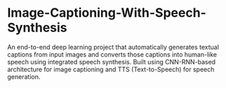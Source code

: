# Image-Captioning-With-Speech-Synthesis
An end-to-end deep learning project that automatically generates textual captions from input images and converts those captions into human-like speech using integrated speech synthesis. Built using CNN-RNN-based architecture for image captioning and TTS (Text-to-Speech) for speech generation.
